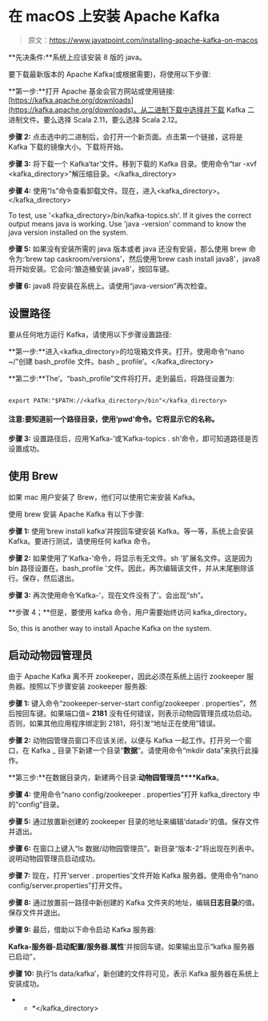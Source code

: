 # 在 macOS 上安装 Apache Kafka

> 原文：<https://www.javatpoint.com/installing-apache-kafka-on-macos>

**先决条件:**系统上应该安装 8 版的 java。

要下载最新版本的 Apache Kafka(或根据需要)，将使用以下步骤:

**第一步:**打开 Apache 基金会官方网站或使用链接:[https://kafka.apache.org/downloads](https://kafka.apache.org/downloads)。从二进制下载中选择并下载 Kafka 二进制文件。要么选择 Scala 2.11，要么选择 Scala 2.12。

**步骤 2:** 点击选中的二进制后，会打开一个新页面。点击第一个链接，这将是 Kafka 下载的镜像大小。下载将开始。

**步骤 3:** 将下载一个 Kafka‘tar’文件。移到下载的 Kafka 目录。使用命令“tar -xvf <kafka_directory>”解压缩目录。</kafka_directory>

**步骤 4:** 使用“ls”命令查看卸载文件。现在，进入<kafka_directory>。</kafka_directory>

To test, use '<kafka_directory>/bin/kafka-topics.sh'. If it gives the correct output means java is working. Use 'java -version' command to know the java version installed on the system.

**步骤 5:** 如果没有安装所需的 java 版本或者 java 还没有安装，那么使用 brew 命令为:‘brew tap caskroom/versions’，然后使用‘brew cash install java8’，java8 将开始安装。它会问:‘酿造桶安装 java8’，按回车键。

**步骤 6:** java8 将安装在系统上。请使用“java-version”再次检查。

## 设置路径

要从任何地方运行 Kafka，请使用以下步骤设置路径:

**第一步:**进入<kafka_directory>的垃圾箱文件夹。打开。使用命令“nano ~/”创建 bash_profile 文件。bash _ profile’。</kafka_directory>

**第二步:**The’。“bash_profile”文件将打开。走到最后，将路径设置为:

```

export PATH:"$PATH://<kafka_directory>/bin"</kafka_directory> 
```

#### 注意:要知道前一个路径目录，使用‘pwd’命令。它将显示它的名称。

**步骤 3:** 设置路径后，应用‘Kafka-’或‘Kafka-topics . sh’命令，即可知道路径是否设置成功。

## 使用 Brew

如果 mac 用户安装了 Brew，他们可以使用它来安装 Kafka。

使用 brew 安装 Apache Kafka 有以下步骤:

**步骤 1:** 使用‘brew install kafka’并按回车键安装 Kafka。等一等，系统上会安装 Kafka。要进行测试，请使用任何 kafka 命令。

**步骤 2:** 如果使用了‘Kafka-’命令，将显示有无文件。sh '扩展名文件。这是因为 bin 路径设置在。bash_profile '文件。因此，再次编辑该文件，并从末尾删除该行。保存，然后退出。

**步骤 3:** 再次使用命令‘Kafka-’，现在文件没有了’。会出现“sh”。

**步骤 4；**但是，要使用 kafka 命令，用户需要始终访问 kafka_directory。

So, this is another way to install Apache Kafka on the system.

## 启动动物园管理员

由于 Apache Kafka 离不开 zookeeper，因此必须在系统上运行 zookeeper 服务器。按照以下步骤安装 zookeeper 服务器:

**步骤 1:** 键入命令“zookeeper-server-start config/zookeeper . properties”，然后按回车键。如果端口值= **2181** 没有任何错误，则表示动物园管理员成功启动。否则，如果其他应用程序绑定到 2181，将引发“地址正在使用”错误。

**步骤 2:** 动物园管理员窗口不应该关闭，以便与 Kafka 一起工作。打开另一个窗口，在 Kafka _ 目录下新建一个目录“**数据**”。请使用命令“mkdir data”来执行此操作。

**第三步:**在数据目录内，新建两个目录:**动物园管理员****Kafka**。

**步骤 4:** 使用命令“nano config/zookeeper . properties”打开 kafka_directory 中的“config”目录。

**步骤 5:** 通过放置新创建的 zookeeper 目录的地址来编辑‘datadir’的值。保存文件并退出。

**步骤 6:** 在窗口上键入“ls 数据/动物园管理员”。新目录“版本-2”将出现在列表中。说明动物园管理员启动成功。

**步骤 7:** 现在，打开‘server . properties’文件开始 Kafka 服务器。使用命令“nano config/server.properties”打开文件。

**步骤 8:** 通过放置前一路径中新创建的 Kafka 文件夹的地址，编辑**日志目录**的值。保存文件并退出。

**步骤 9:** 最后，借助以下命令启动 Kafka 服务器:

**Kafka-服务器-启动配置/服务器.属性**'并按回车键。如果输出显示“kafka 服务器已启动”，

**步骤 10:** 执行‘ls data/kafka’，新创建的文件将可见，表示 Kafka 服务器在系统上安装成功。

* * *</kafka_directory>